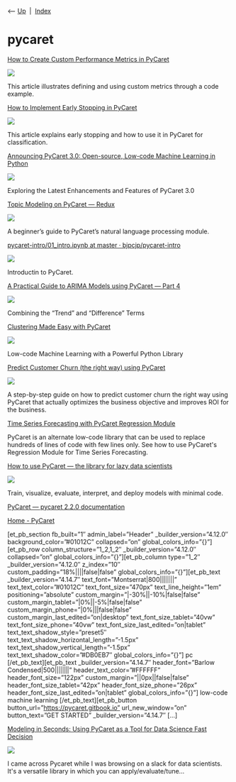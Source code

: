 <div class="nav">

⟵ [Up](index.html)  \|  [Index](index.html)

</div>

# pycaret

<div class="cards">

<div class="card">

<div class="card-title">

[How to Create Custom Performance Metrics in
PyCaret](https://www.statology.org/how-to-create-custom-performance-metrics-pycaret/)

</div>

<div class="card-image">

[![](https://www.statology.org/wp-content/uploads/2025/02/sta-pycaret-06.png)](https://www.statology.org/how-to-create-custom-performance-metrics-pycaret/)

</div>

This article illustrates defining and using custom metrics through a
code example.

</div>

<div class="card">

<div class="card-title">

[How to Implement Early Stopping in
PyCaret](https://www.statology.org/how-to-implement-early-stopping-pycaret/)

</div>

<div class="card-image">

[![](https://www.statology.org/wp-content/uploads/2025/02/sta-pycaret-20250106-3.png)](https://www.statology.org/how-to-implement-early-stopping-pycaret/)

</div>

This article explains early stopping and how to use it in PyCaret for
classification.

</div>

<div class="card">

<div class="card-title">

[Announcing PyCaret 3.0: Open-source, Low-code Machine Learning in
Python](https://moez-62905.medium.com/announcing-pycaret-3-0-an-open-source-low-code-machine-learning-library-in-python-7479e9190fa1)

</div>

<div class="card-image">

[![](https://miro.medium.com/v2/da:true/resize:fit:630/0*ueAbHTAlJ7SNZnkF)](https://moez-62905.medium.com/announcing-pycaret-3-0-an-open-source-low-code-machine-learning-library-in-python-7479e9190fa1)

</div>

Exploring the Latest Enhancements and Features of PyCaret 3.0

</div>

<div class="card">

<div class="card-title">

[Topic Modeling on PyCaret —
Redux](https://towardsdatascience.com/topic-modeling-on-pycaret-redux-46cd8e4869f4?source=rss----7f60cf5620c9---4)

</div>

<div class="card-image">

[![](https://miro.medium.com/v2/da:true/resize:fit:1200/0*sHldyjbTWo3lk_CS)](https://towardsdatascience.com/topic-modeling-on-pycaret-redux-46cd8e4869f4?source=rss----7f60cf5620c9---4)

</div>

A beginner’s guide to PyCaret’s natural language processing module.

</div>

<div class="card">

<div class="card-title">

[pycaret-intro/01_intro.ipynb at master ·
bjpcjp/pycaret-intro](https://github.com/bjpcjp/pycaret-intro/blob/master/01_intro.ipynb)

</div>

<div class="card-image">

[![](https://opengraph.githubassets.com/9a6c92211241443e1c87b2b01b13f175fee67f4a6b4788eb8837848ce524f4bd/bjpcjp/pycaret-intro)](https://github.com/bjpcjp/pycaret-intro/blob/master/01_intro.ipynb)

</div>

Introductin to PyCaret.

</div>

<div class="card">

<div class="card-title">

[A Practical Guide to ARIMA Models using PyCaret — Part
4](https://towardsdatascience.com/a-practical-guide-to-arima-models-using-pycaret-part-4-d595da232540?source=rss----7f60cf5620c9---4)

</div>

<div class="card-image">

[![](https://miro.medium.com/v2/da:true/resize:fit:1200/0*XQ0WTej-DaN-PsPa)](https://towardsdatascience.com/a-practical-guide-to-arima-models-using-pycaret-part-4-d595da232540?source=rss----7f60cf5620c9---4)

</div>

Combining the “Trend” and “Difference” Terms

</div>

<div class="card">

<div class="card-title">

[Clustering Made Easy with PyCaret](https://link.medium.com/pNqb8FM5nkb)

</div>

<div class="card-image">

[![](https://miro.medium.com/v2/da:true/resize:fit:1200/0*k7m_lgr--sBapUz9)](https://link.medium.com/pNqb8FM5nkb)

</div>

Low-code Machine Learning with a Powerful Python Library

</div>

<div class="card">

<div class="card-title">

[Predict Customer Churn (the right way) using
PyCaret](https://towardsdatascience.com/predict-customer-churn-the-right-way-using-pycaret-8ba6541608ac?gi=1a16116db744&source=social.tw)

</div>

<div class="card-image">

[![](https://miro.medium.com/v2/resize:fit:1200/1*mu45A-psfPHTIM1F_nUXBw.png)](https://towardsdatascience.com/predict-customer-churn-the-right-way-using-pycaret-8ba6541608ac?gi=1a16116db744&source=social.tw)

</div>

A step-by-step guide on how to predict customer churn the right way
using PyCaret that actually optimizes the business objective and
improves ROI for the business.

</div>

<div class="card">

<div class="card-title">

[Time Series Forecasting with PyCaret Regression
Module](https://www.kdnuggets.com/2021/04/time-series-forecasting-pycaret-regression-module.html)

</div>

PyCaret is an alternate low-code library that can be used to replace
hundreds of lines of code with few lines only. See how to use PyCaret's
Regression Module for Time Series Forecasting.

</div>

<div class="card">

<div class="card-title">

[How to use PyCaret — the library for lazy data
scientists](https://towardsdatascience.com/how-to-use-pycaret-the-library-for-lazy-data-scientists-91343f960bd2?source=rss----7f60cf5620c9---4)

</div>

<div class="card-image">

[![](https://miro.medium.com/v2/resize:fit:1200/1*q1Zn-vbaMahA9kIOhVJ-kQ.jpeg)](https://towardsdatascience.com/how-to-use-pycaret-the-library-for-lazy-data-scientists-91343f960bd2?source=rss----7f60cf5620c9---4)

</div>

Train, visualize, evaluate, interpret, and deploy models with minimal
code.

</div>

<div class="card">

<div class="card-title">

[PyCaret — pycaret 2.2.0
documentation](https://pycaret.readthedocs.io/en/latest/index.html)

</div>

</div>

<div class="card">

<div class="card-title">

[Home - PyCaret](https://pycaret.org)

</div>

\[et_pb_section fb_built=”1″ admin_label=”Header”
\_builder_version=”4.12.0″ background_color=”#01012C” collapsed=”on”
global_colors_info=”{}”\]\[et_pb_row column_structure=”1_2,1_2″
\_builder_version=”4.12.0″ collapsed=”on”
global_colors_info=”{}”\]\[et_pb_column type=”1_2″
\_builder_version=”4.12.0″ z_index=”10″
custom_padding=”18%\|\|\|\|false\|false”
global_colors_info=”{}”\]\[et_pb_text \_builder_version=”4.14.7″
text_font=”Montserrat\|800\|\|\|\|\|\|\|” text_text_color=”#01012C”
text_font_size=”470px” text_line_height=”1em” positioning=”absolute”
custom_margin=”\|-30%\|\|-10%\|false\|false”
custom_margin_tablet=”\|0%\|\|-5%\|false\|false”
custom_margin_phone=”\|0%\|\|\|false\|false”
custom_margin_last_edited=”on\|desktop” text_font_size_tablet=”40vw”
text_font_size_phone=”40vw” text_font_size_last_edited=”on\|tablet”
text_text_shadow_style=”preset5″
text_text_shadow_horizontal_length=”-1.5px”
text_text_shadow_vertical_length=”-1.5px”
text_text_shadow_color=”#DB0EB7″ global_colors_info=”{}”\] pc
\[/et_pb_text\]\[et_pb_text \_builder_version=”4.14.7″
header_font=”Barlow Condensed\|500\|\|\|\|\|\|\|”
header_text_color=”#FFFFFF” header_font_size=”122px”
custom_margin=”\|\|0px\|\|false\|false” header_font_size_tablet=”42px”
header_font_size_phone=”26px” header_font_size_last_edited=”on\|tablet”
global_colors_info=”{}”\] low-code machine learning
\[/et_pb_text\]\[et_pb_button button_url=”https://pycaret.gitbook.io”
url_new_window=”on” button_text=”GET STARTED” \_builder_version=”4.14.7″
\[…\]

</div>

<div class="card">

<div class="card-title">

[Modeling in Seconds: Using PyCaret as a Tool for Data Science Fast
Decision](https://towardsdatascience.com/modeling-in-seconds-using-pycaret-as-a-tool-for-data-science-fast-decision-making-17c2c5642e17?source=rss----7f60cf5620c9---4)

</div>

<div class="card-image">

[![](https://miro.medium.com/v2/resize:fit:1200/1*BWdJQGj2xJ6PuRlnx4bNsg.jpeg)](https://towardsdatascience.com/modeling-in-seconds-using-pycaret-as-a-tool-for-data-science-fast-decision-making-17c2c5642e17?source=rss----7f60cf5620c9---4)

</div>

I came across Pycaret while I was browsing on a slack for data
scientists. It's a versatile library in which you can
apply/evaluate/tune…

</div>

</div>
